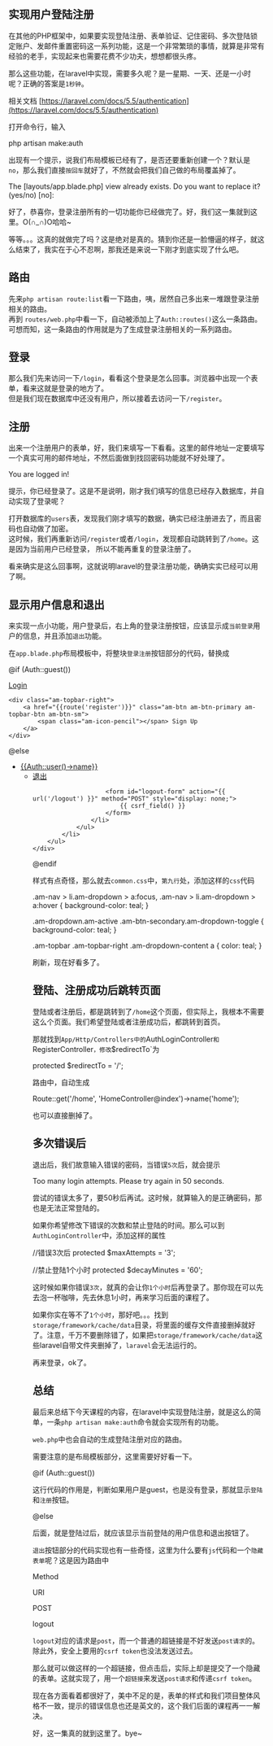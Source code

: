 实现用户登陆注册
--------

在其他的PHP框架中，如果要实现登陆注册、表单验证、记住密码、多次登陆锁定账户、发邮件重置密码这一系列功能，这是一个非常繁琐的事情，就算是非常有经验的老手，实现起来也需要花费不少功夫，想想都很头疼。

那么这些功能，在laravel中实现，需要多久呢？是一星期、一天、还是一小时呢？正确的答案是`1秒钟`。

相关文档 [https://laravel.com/docs/5.5/authentication](https://laravel.com/docs/5.5/authentication)

打开命令行，输入

php artisan make:auth

出现有一个提示，说我们布局模板已经有了，是否还要重新创建一个？默认是`no`，那么我们直接`按回车`就好了，不然就会把我们自己做的布局覆盖掉了。

The \[layouts/app.blade.php\] view already exists. Do you want to replace it? (yes/no) \[no\]:

好了，恭喜你，登录注册所有的一切功能你已经做完了。好，我们这一集就到这里。O(∩_∩)O哈哈~

等等。。。这真的就做完了吗？这是绝对是真的。猜到你还是一脸懵逼的样子，就这么结束了，我实在于心不忍啊，那我还是来说一下刚才到底实现了什么吧。

路由
--

先来`php artisan route:list`看一下路由，咦，居然自己多出来一堆跟登录注册相关的路由。  
再到 `routes/web.php`中看一下，自动被添加上了`Auth::routes()`这么一条路由。可想而知，这一条路由的作用就是为了生成登录注册相关的一系列路由。

登录
--

那么我们先来访问一下`/login`，看看这个登录是怎么回事。浏览器中出现一个表单，看来这就是登录的地方了。  
但是我们现在数据库中还没有用户，所以接着去访问一下`/register`。

注册
--

出来一个注册用户的表单，好，我们来填写一下看看。这里的邮件地址一定要填写一个真实可用的邮件地址，不然后面做到找回密码功能就不好处理了。

You are logged in!

提示，你已经登录了。这是不是说明，刚才我们填写的信息已经存入数据库，并自动实现了登录呢？

打开数据库的`users`表，发现我们刚才填写的数据，确实已经注册进去了，而且密码也自动做了加密。  
这时候，我们再重新访问`/register`或者`/login`，发现都自动跳转到了`/home`。这是因为当前用户已经登录， 所以不能再重复的登录注册了。

看来确实是这么回事啊，这就说明laravel的登录注册功能，确确实实已经可以用了啊。

显示用户信息和退出
---------

来实现一点小功能，用户登录后，右上角的登录注册按钮，应该显示成`当前登录`用户的信息，并且添加`退出`功能。

在`app.blade.php`布局模板中，将整块`登录注册`按钮部分的代码，替换成

@if (Auth::guest())
    <div class="am-topbar-right">
        <a href="{{route('login')}}" class="am-btn am-btn-secondary am-topbar-btn am-btn-sm">
            <span class="am-icon-user"></span> Login
        </a>
    </div>

    <div class="am-topbar-right">
        <a href="{{route('register')}}" class="am-btn am-btn-primary am-topbar-btn am-btn-sm">
            <span class="am-icon-pencil"></span> Sign Up
        </a>
    </div>
@else
    <div class="am-collapse am-topbar-collapse" id="topbar-collapse">
        <ul class="am-nav am-nav-pills am-topbar-nav am-topbar-right admin-header-list">
            <li class="am-dropdown" data-am-dropdown>
                <a class="am-btn-secondary am-dropdown-toggle" data-am-dropdown-toggle href="javascript:;">
                    <span class="am-icon-user"></span> {{Auth::user()->name}}
                    <span class="am-icon-caret-down"></span>
                </a>
                <ul class="am-dropdown-content">
                    <li>
                        <a href="{{ url('/logout') }}" onclick="event.preventDefault(); document.getElementById('logout-form').submit();">
                            <span class="am-icon-power-off"></span> 退出
                        </a>

                        <form id="logout-form" action="{{ url('/logout') }}" method="POST" style="display: none;">
                            {{ csrf_field() }}
                        </form>
                    </li>
                </ul>
            </li>
        </ul>
    </div>
@endif

样式有点奇怪，那么就去`common.css`中，`第九行`处，添加这样的`css`代码

.am-nav > li.am-dropdown > a:focus, .am-nav > li.am-dropdown > a:hover {
    background-color: teal;
}

.am-dropdown.am-active .am-btn-secondary.am-dropdown-toggle {
    background-color: teal;
}

.am-topbar .am-topbar-right .am-dropdown-content a {
    color: teal;
}

刷新，现在好看多了。

登陆、注册成功后跳转页面
------------

登陆或者注册后，都是跳转到了`/home`这个页面，但实际上，我根本不需要这么个页面。我们希望登陆或者注册成功后，都跳转到首页。

那就找到`App/Http/Controllers中的`AuthLoginController`和`RegisterController`，修改`$redirectTo`为

protected $redirectTo = '/';

路由中，自动生成

Route::get('/home', 'HomeController@index')->name('home');

也可以直接删掉了。

多次错误后
-----

退出后，我们故意输入错误的密码，当错误`5次`后，就会提示

Too many login attempts. Please try again in 50 seconds.

尝试的错误太多了，要50秒后再试。这时候，就算输入的是正确密码，那也是无法正常登陆的。

如果你希望修改下错误的次数和禁止登陆的时间。那么可以到 `AuthLoginController`中，添加这样的属性

//错误3次后
protected $maxAttempts = '3';

//禁止登陆1个小时
protected $decayMinutes = '60';

这时候如果你错误`3次`，就真的会让你`1个小时`后再登录了。那你现在可以先去泡一杯咖啡，先去休息1小时，再来学习后面的课程了。

如果你实在等不了`1个小时`，那好吧。。。找到 `storage/framework/cache/data`目录，将里面的缓存文件直接删掉就好了。注意，千万不要删除错了，如果把`storage/framework/cache/data`这些laravel自带文件夹删掉了，`laravel`会无法运行的。

再来登录，ok了。

总结
--

最后来总结下今天课程的内容，在laravel中实现登陆注册，就是这么的简单，一条`php artisan make:auth`命令就会实现所有的功能。

`web.php`中也会自动的生成登陆注册对应的路由。

需要注意的是布局模板部分，这里需要好好看一下。

@if (Auth::guest())

这行代码的作用是，判断如果用户是guest，也是没有登录，那就显示`登陆`和`注册`按钮。

@else

后面，就是登陆过后，就应该显示当前登陆的用户信息和退出按钮了。

`退出`按钮部分的代码实现也有一些奇怪，这里为什么要有`js`代码和一个`隐藏表单`呢？这是因为路由中

Method

URI

POST

logout

`logout`对应的请求是`post`，而一个普通的超链接是不好发送`post请求`的。除此外，安全上要用的`csrf token`也没法发送过去。

那么就可以做这样的一个超链接，但点击后，实际上却是提交了一个隐藏的表单。这就实现了，用一个`超链接`来发送`post请求`和传递`csrf token`。

现在各方面看着都很好了，美中不足的是，表单的样式和我们项目整体风格不一致，提示的错误信息也还是英文的，这个我们后面的课程再一一解决。

好，这一集真的就到这里了。bye~